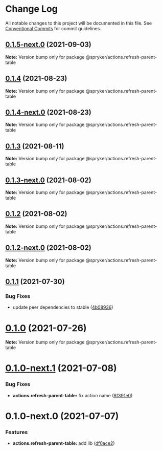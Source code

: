 # Change Log

All notable changes to this project will be documented in this file.
See [Conventional Commits](https://conventionalcommits.org) for commit guidelines.

## [0.1.5-next.0](https://github.com/spryker/ui-components/compare/@spryker/actions.refresh-parent-table@0.1.4...@spryker/actions.refresh-parent-table@0.1.5-next.0) (2021-09-03)

**Note:** Version bump only for package @spryker/actions.refresh-parent-table





## [0.1.4](https://github.com/spryker/ui-components/compare/@spryker/actions.refresh-parent-table@0.1.4-next.0...@spryker/actions.refresh-parent-table@0.1.4) (2021-08-23)

**Note:** Version bump only for package @spryker/actions.refresh-parent-table





## [0.1.4-next.0](https://github.com/spryker/ui-components/compare/@spryker/actions.refresh-parent-table@0.1.3...@spryker/actions.refresh-parent-table@0.1.4-next.0) (2021-08-23)

**Note:** Version bump only for package @spryker/actions.refresh-parent-table





## [0.1.3](https://github.com/spryker/ui-components/compare/@spryker/actions.refresh-parent-table@0.1.3-next.0...@spryker/actions.refresh-parent-table@0.1.3) (2021-08-11)

**Note:** Version bump only for package @spryker/actions.refresh-parent-table





## [0.1.3-next.0](https://github.com/spryker/ui-components/compare/@spryker/actions.refresh-parent-table@0.1.2...@spryker/actions.refresh-parent-table@0.1.3-next.0) (2021-08-02)

**Note:** Version bump only for package @spryker/actions.refresh-parent-table





## [0.1.2](https://github.com/spryker/ui-components/compare/@spryker/actions.refresh-parent-table@0.1.2-next.0...@spryker/actions.refresh-parent-table@0.1.2) (2021-08-02)

**Note:** Version bump only for package @spryker/actions.refresh-parent-table





## [0.1.2-next.0](https://github.com/spryker/ui-components/compare/@spryker/actions.refresh-parent-table@0.1.1...@spryker/actions.refresh-parent-table@0.1.2-next.0) (2021-08-02)

**Note:** Version bump only for package @spryker/actions.refresh-parent-table





## [0.1.1](https://github.com/spryker/ui-components/compare/@spryker/actions.refresh-parent-table@0.1.0...@spryker/actions.refresh-parent-table@0.1.1) (2021-07-30)


### Bug Fixes

* update peer dependencies to stable ([4b08936](https://github.com/spryker/ui-components/commit/4b0893691360cf4bd66935aed24873266c98c4e4))





# [0.1.0](https://github.com/spryker/ui-components/compare/@spryker/actions.refresh-parent-table@0.1.0-next.1...@spryker/actions.refresh-parent-table@0.1.0) (2021-07-26)

**Note:** Version bump only for package @spryker/actions.refresh-parent-table





# [0.1.0-next.1](https://github.com/spryker/ui-components/compare/@spryker/actions.refresh-parent-table@0.1.0-next.0...@spryker/actions.refresh-parent-table@0.1.0-next.1) (2021-07-08)


### Bug Fixes

* **actions.refresh-parent-table:** fix action name ([8f391e0](https://github.com/spryker/ui-components/commit/8f391e0cff88b7ae138944a16b1a32ffd001af9f))





# 0.1.0-next.0 (2021-07-07)


### Features

* **actions.refresh-parent-table:** add lib ([df0ace2](https://github.com/spryker/ui-components/commit/df0ace22321f1f813a35bcb3a48fd4ee8bbc1c0a))
